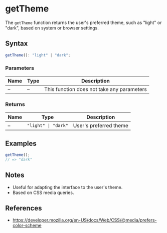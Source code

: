 # getTheme

The `getTheme` function returns the user's preferred theme, such as "light" or "dark", based on system or browser settings.

## Syntax

```typescript
getTheme(): "light" | "dark";
```

### Parameters

| Name | Type | Description |
| ---- | ---- | ----------- |
|  –   | –    | This function does not take any parameters |

### Returns

| Name | Type | Description |
| ---- | ---- | ----------- |
|  –   | `"light" \| "dark"` | User's preferred theme |

## Examples

```typescript
getTheme();
// => "dark"
```

## Notes

* Useful for adapting the interface to the user's theme.
* Based on CSS media queries.

## References

* https://developer.mozilla.org/en-US/docs/Web/CSS/@media/prefers-color-scheme
